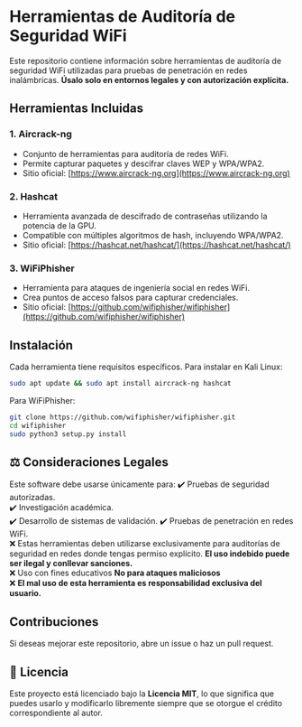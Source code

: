 # Herramientas de Auditoría de Seguridad WiFi

Este repositorio contiene información sobre herramientas de auditoría de seguridad WiFi utilizadas para pruebas de penetración en redes inalámbricas. **Úsalo solo en entornos legales y con autorización explícita.**

## Herramientas Incluidas

### 1. Aircrack-ng
- Conjunto de herramientas para auditoría de redes WiFi.
- Permite capturar paquetes y descifrar claves WEP y WPA/WPA2.
- Sitio oficial: [https://www.aircrack-ng.org](https://www.aircrack-ng.org)

### 2. Hashcat
- Herramienta avanzada de descifrado de contraseñas utilizando la potencia de la GPU.
- Compatible con múltiples algoritmos de hash, incluyendo WPA/WPA2.
- Sitio oficial: [https://hashcat.net/hashcat/](https://hashcat.net/hashcat/)

### 3. WiFiPhisher
- Herramienta para ataques de ingeniería social en redes WiFi.
- Crea puntos de acceso falsos para capturar credenciales.
- Sitio oficial: [https://github.com/wifiphisher/wifiphisher](https://github.com/wifiphisher/wifiphisher)

## Instalación
Cada herramienta tiene requisitos específicos. Para instalar en Kali Linux:
```bash
sudo apt update && sudo apt install aircrack-ng hashcat
```
Para WiFiPhisher:
```bash
git clone https://github.com/wifiphisher/wifiphisher.git
cd wifiphisher
sudo python3 setup.py install
```

## ⚖️ Consideraciones Legales
Este software debe usarse únicamente para:
✔️ Pruebas de seguridad autorizadas.  
✔️ Investigación académica.  
✔️ Desarrollo de sistemas de validación. 
✔️ Pruebas de penetración en redes WiFi.  
❌ Estas herramientas deben utilizarse exclusivamente para auditorías de seguridad en redes donde tengas permiso explícito. **El uso indebido puede ser ilegal y conllevar sanciones.**  
❌ Uso con fines educativos **No para ataques maliciosos**  
❌ **El mal uso de esta herramienta es responsabilidad exclusiva del usuario.**  


## Contribuciones
Si deseas mejorar este repositorio, abre un issue o haz un pull request.

## 📜 Licencia
Este proyecto está licenciado bajo la **Licencia MIT**, lo que significa que puedes usarlo y modificarlo libremente siempre que se otorgue el crédito correspondiente al autor.


